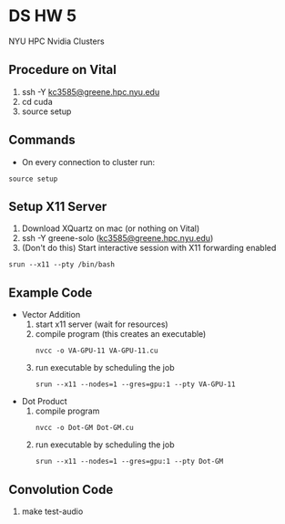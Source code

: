 # DS HW 5

NYU HPC Nvidia Clusters

## Procedure on Vital
1. ssh -Y kc3585@greene.hpc.nyu.edu
2. cd cuda
3. source setup

## Commands
- On every connection to cluster run:
```
source setup
```

## Setup X11 Server
1. Download XQuartz on mac (or nothing on Vital)
2. ssh -Y greene-solo (kc3585@greene.hpc.nyu.edu)
3. (Don't do this) Start interactive session with X11 forwarding enabled
```
srun --x11 --pty /bin/bash
```

## Example Code
- Vector Addition
  1. start x11 server (wait for resources)
  2. compile program (this creates an executable)
      ```
      nvcc -o VA-GPU-11 VA-GPU-11.cu
      ```
  3. run executable by scheduling the job
      ```
      srun --x11 --nodes=1 --gres=gpu:1 --pty VA-GPU-11
      ```
- Dot Product
  1. compile program
       ```
      nvcc -o Dot-GM Dot-GM.cu
      ```
  2. run executable by scheduling the job
      ```
      srun --x11 --nodes=1 --gres=gpu:1 --pty Dot-GM
      ```

## Convolution Code
1. make test-audio